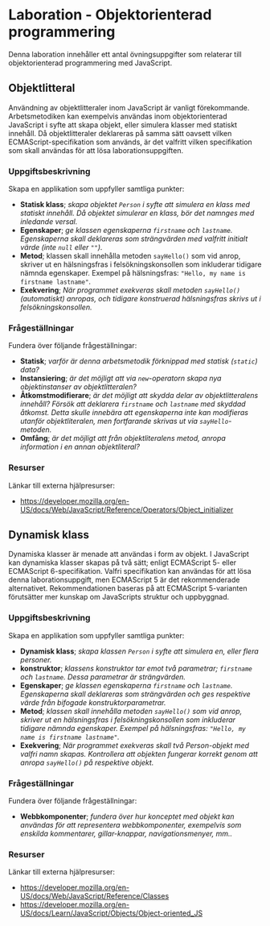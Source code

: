 # Laboration - Objektorienterad programmering

Denna laboration innehåller ett antal övningsuppgifter som relaterar till objektorienterad programmering med JavaScript.

## Objektlitteral

Användning av objektlitteraler inom JavaScript är vanligt förekommande. Arbetsmetodiken kan exempelvis användas inom objektorienterad JavaScript i syfte att skapa objekt, eller simulera klasser med statiskt innehåll. Då objektlitteraler deklareras på samma sätt oavsett vilken ECMAScript-specifikation som används, är det valfritt vilken specifikation som skall användas för att lösa laborationsuppgiften.

### Uppgiftsbeskrivning

Skapa en applikation som uppfyller samtliga punkter:

- **Statisk klass**; *skapa objektet `Person` i syfte att simulera en klass med statiskt innehåll. Då objektet simulerar en klass, bör det namnges med inledande versal.*
- **Egenskaper**; *ge klassen egenskaperna `firstname` och `lastname`. Egenskaperna skall deklareras som strängvärden med valfritt initialt värde (inte `null` eller `""`).*
- **Metod**; klassen skall innehålla metoden `sayHello()` som vid anrop, skriver ut en hälsningsfras i felsökningskonsollen som inkluderar tidigare nämnda egenskaper. Exempel på hälsningsfras: `"Hello, my name is firstname lastname"`. 
- **Exekvering**; *När programmet exekveras skall metoden `sayHello()` (automatiskt) anropas, och tidigare konstruerad hälsningsfras skrivs ut i felsökningskonsollen.*

### Frågeställningar

Fundera över följande frågeställningar:

- **Statisk**; *varför är denna arbetsmetodik förknippad med statisk (`static`) data?*
- **Instansiering**; *är det möjligt att via `new`-operatorn skapa nya objektinstanser av objektlitteralen?*
- **Åtkomstmodifierare**; *är det möjligt att skydda delar av objektlitteralens innehåll? Försök att deklarera `firstname` och `lastname` med skyddad åtkomst. Detta skulle innebära att egenskaperna inte kan modifieras utanför objektliteralen, men fortfarande skrivas ut via `sayHello`-metoden.*
- **Omfång**; *är det möjligt att från objektliteralens metod, anropa information i en annan objektliteral?*

### Resurser

Länkar till externa hjälpresurser:

- https://developer.mozilla.org/en-US/docs/Web/JavaScript/Reference/Operators/Object_initializer

## Dynamisk klass

Dynamiska klasser är menade att användas i form av objekt. I JavaScript kan dynamiska klasser skapas på två sätt; enligt ECMAScript 5- eller ECMAScript 6-specifikation. Valfri specifikation kan användas för att lösa denna laborationsuppgift, men ECMAScript 5 är det rekommenderade alternativet. Rekommendationen baseras på att ECMAScript 5-varianten förutsätter mer kunskap om JavaScripts struktur och uppbyggnad.

### Uppgiftsbeskrivning

Skapa en applikation som uppfyller samtliga punkter:

- **Dynamisk klass**; *skapa klassen `Person` i syfte att simulera en, eller flera personer.*
- **konstruktor**; *klassens konstruktor tar emot två parametrar; `firstname` och `lastname`. Dessa parametrar är strängvärden.*
- **Egenskaper**; *ge klassen egenskaperna `firstname` och `lastname`. Egenskaperna skall deklareras som strängvärden och ges respektive värde från bifogade konstruktorparametrar.*
- **Metod**; *klassen skall innehålla metoden `sayHello()` som vid anrop, skriver ut en hälsningsfras i felsökningskonsollen som inkluderar tidigare nämnda egenskaper. Exempel på hälsningsfras: `"Hello, my name is firstname lastname"`.* 
- **Exekvering**; *När programmet exekveras skall två Person-objekt med valfri namn skapas. Kontrollera att objekten fungerar korrekt genom att anropa `sayHello()` på respektive objekt.*

### Frågeställningar

Fundera över följande frågeställningar:

- **Webbkomponenter**; *fundera över hur konceptet med objekt kan användas för att representera webbkomponenter, exempelvis som enskilda kommentarer, gillar-knappar, navigationsmenyer, mm..*

### Resurser

Länkar till externa hjälpresurser:

- https://developer.mozilla.org/en-US/docs/Web/JavaScript/Reference/Classes
- https://developer.mozilla.org/en-US/docs/Learn/JavaScript/Objects/Object-oriented_JS